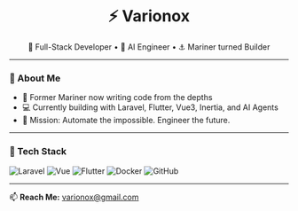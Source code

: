 <h1 align="center">⚡ Varionox</h1>

<p align="center">
  🧱 Full-Stack Developer • 🧠 AI Engineer • ⚓ Mariner turned Builder  
</p>

---

### 🧩 About Me

- 🌊 Former Mariner now writing code from the depths
- 💻 Currently building with Laravel, Flutter, Vue3, Inertia, and AI Agents
- 🎯 Mission: Automate the impossible. Engineer the future.

---

### 🔧 Tech Stack

![Laravel](https://img.shields.io/badge/-Laravel-red?style=flat&logo=laravel)
![Vue](https://img.shields.io/badge/-Vue3-4FC08D?style=flat&logo=vue.js)
![Flutter](https://img.shields.io/badge/-Flutter-blue?style=flat&logo=flutter)
![Docker](https://img.shields.io/badge/-Docker-2496ED?style=flat&logo=docker)
![GitHub](https://img.shields.io/badge/-GitHub-181717?style=flat&logo=github)

---

📫 **Reach Me:** varionox@gmail.com
